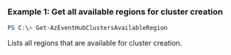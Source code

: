 ### Example 1: Get all available regions for cluster creation
```powershell
PS C:\> Get-AzEventHubClustersAvailableRegion
```

Lists all regions that are available for cluster creation.